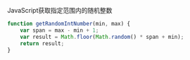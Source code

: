 JavaScript获取指定范围内的随机整数

``` javascript
function getRandomIntNumber(min, max) {
    var span = max - min + 1;
    var result = Math.floor(Math.random() * span + min);
    return result;
}
```